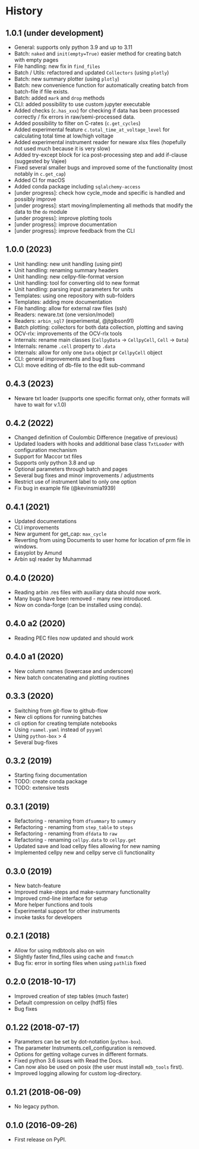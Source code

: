 # History

## 1.0.1 (under development)

* General: supports only python 3.9 and up to 3.11
* Batch: `naked` and `init(empty=True)` easier method for creating batch with empty pages
* File handling: new fix in `find_files`
* Batch / Utils: refactored and updated `Collectors` (using `plotly`)
* Batch: new summary plotter (using `plotly`)
* Batch: new convenience function for automatically creating batch from batch-file if file exists.
* Batch: added `mark` and `drop` methods
* CLI: added possibility to use custom jupyter executable
* Added checks (`c.has_xxx`) for checking if data has been processed correctly / fix errors in raw/semi-processed data.
* Added possibility to filter on C-rates (`c.get_cycles`)
* Added experimental feature `c.total_time_at_voltage_level` for calculating total time at low/high voltage
* Added experimental instrument reader for neware xlsx files (hopefully not used much because it is very slow)
* Added try-except block for ica post-processing step and add if-clause (suggested by Vajee)
* Fixed several smaller bugs and improved some of the functionality (most notably in `c.get_cap`)
* Added CI for macOS
* Added conda package including `sqlalchemy-access`
* [under progress]: check how cycle_mode and specific is handled and possibly improve
* [under progress]: start moving/implementing all methods that modify the data to the `do` module
* [under progress]: improve plotting tools
* [under progress]: improve documentation
* [under progress]: improve feedback from the CLI

## 1.0.0 (2023)

* Unit handling: new unit handling (using pint)
* Unit handling: renaming summary headers
* Unit handling: new cellpy-file-format version
* Unit handling: tool for converting old to new format
* Unit handling: parsing input parameters for units
* Templates: using one repository with sub-folders
* Templates: adding more documentation
* File handling: allow for external raw files (ssh)
* Readers: neware.txt (one version/model)
* Readers: `arbin_sql7` (experimental, @jtgibson91)
* Batch plotting: collectors for both data collection, plotting and saving
* OCV-rlx: improvements of the OCV-rlx tools
* Internals: rename main classes (`CellpyData` -> `CellpyCell`, `Cell` -> `Data`)
* Internals: rename `.cell` property to `.data`
* Internals: allow for only one `Data` object pr `CellpyCell` object
* CLI: general improvements and bug fixes
* CLI: move editing of db-file to the edit sub-command


## 0.4.3 (2023)

* Neware txt loader (supports one specific format only, other formats will have to wait for v.1.0)

## 0.4.2 (2022)

* Changed definition of Coulombic Difference (negative of previous)
* Updated loaders with hooks and additional base class `TxtLoader` with configuration mechanism
* Support for Maccor txt files
* Supports only python 3.8 and up
* Optional parameters through batch and pages
* Several bug fixes and minor improvements / adjustments
* Restrict use of instrument label to only one option
* Fix bug in example file (@kevinsmia1939)

## 0.4.1 (2021)

* Updated documentations
* CLI improvements
* New argument for get_cap: `max_cycle`
* Reverting from using Documents to user home for location of prm file in windows.
* Easyplot by Amund
* Arbin sql reader by Muhammad

## 0.4.0 (2020)

* Reading arbin .res files with auxiliary data should now work.
* Many bugs have been removed - many new introduced.
* Now on conda-forge (can be installed using conda).

## 0.4.0 a2 (2020)

* Reading PEC files now updated and should work

## 0.4.0 a1 (2020)

* New column names (lowercase and underscore)
* New batch concatenating and plotting routines

## 0.3.3 (2020)

* Switching from git-flow to github-flow
* New cli options for running batches
* cli option for creating template notebooks
* Using `ruamel.yaml` instead of `pyyaml`
* Using `python-box` > 4
* Several bug-fixes

## 0.3.2 (2019)

* Starting fixing documentation
* TODO: create conda package
* TODO: extensive tests

## 0.3.1 (2019)

* Refactoring - renaming from `dfsummary` to `summary`
* Refactoring - renaming from `step_table` to `steps`
* Refactoring - renaming from `dfdata` to `raw`
* Refactoring - renaming `cellpy.data` to `cellpy.get`
* Updated save and load cellpy files allowing for new naming
* Implemented cellpy new and cellpy serve cli functionality

## 0.3.0 (2019)

* New batch-feature
* Improved make-steps and make-summary functionality
* Improved cmd-line interface for setup
* More helper functions and tools
* Experimental support for other instruments
* invoke tasks for developers

## 0.2.1 (2018)

* Allow for using mdbtools also on win
* Slightly faster find_files using cache and `fnmatch`
* Bug fix: error in sorting files when using `pathlib` fixed

## 0.2.0 (2018-10-17)

* Improved creation of step tables (much faster)
* Default compression on cellpy (hdf5) files
* Bug fixes

## 0.1.22 (2018-07-17)

* Parameters can be set by dot-notation (`python-box`).
* The parameter Instruments.cell_configuration is removed.
* Options for getting voltage curves in different formats.
* Fixed python 3.6 issues with Read the Docs.
* Can now also be used on posix (the user must install `mdb_tools` first).
* Improved logging allowing for custom log-directory.

## 0.1.21 (2018-06-09)

* No legacy python.

## 0.1.0 (2016-09-26)

* First release on PyPI.
